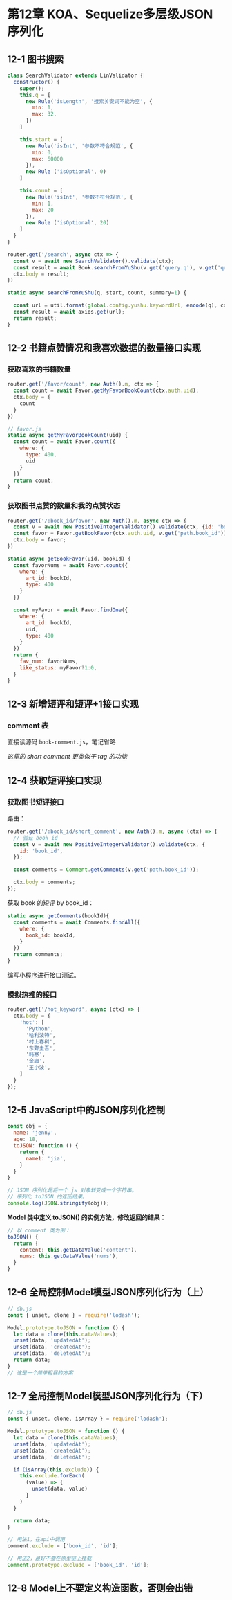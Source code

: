 # 第12章 KOA、Sequelize多层级JSON序列化

## 12-1 图书搜索

```js
class SearchValidator extends LinValidator {
  constructor() {
    super();
    this.q = [
      new Rule('isLength', '搜索关键词不能为空', {
        min: 1,
        max: 32,
      })
    ]

    this.start = [
      new Rule('isInt', '参数不符合规范', {
        min: 0,
        max: 60000
      }),
      new Rule ('isOptional', 0)
    ]

    this.count = [
      new Rule('isInt', '参数不符合规范', {
        min: 1,
        max: 20
      }),
      new Rule ('isOptional', 20)
    ]
  }
}
```

```js
router.get('/search', async ctx => {
  const v = await new SearchValidator().validate(ctx);
  const result = await Book.searchFromYuShu(v.get('query.q'), v.get('query.start'), v.get('query.count'));
  ctx.body = result;
})

```

```js
static async searchFromYuShu(q, start, count, summary=1) {

  const url = util.format(global.config.yushu.keywordUrl, encode(q), count, start, summary);
  const result = await axios.get(url);
  return result;
}
```

## 12-2 书籍点赞情况和我喜欢数据的数量接口实现

### 获取喜欢的书籍数量

```js
router.get('/favor/count', new Auth().m, ctx => {
  const count = await Favor.getMyFavorBookCount(ctx.auth.uid);
  ctx.body = {
    count
  }
})
```

```js
// favor.js
static async getMyFavorBookCount(uid) {
  const count = await Favor.count({
    where: {
      type: 400,
      uid
    }
  })
  return count;
}
```

### 获取图书点赞的数量和我的点赞状态

```js
router.get('/:book_id/favor', new Auth().m, async ctx => {
  const v = await new PositiveIntegerValidator().validate(ctx, {id: 'book_id'});
  const favor = Favor.getBookFavor(ctx.auth.uid, v.get('path.book_id'));
  ctx.body = favor;
})
```

```js
static async getBookFavor(uid, bookId) {
  const favorNums = await Favor.count({
    where: {
      art_id: bookId,
      type: 400
    }
  })

  const myFavor = await Favor.findOne({
    where: {
      art_id: bookId,
      uid,
      type: 400
    }
  })
  return {
    fav_num: favorNums,
    like_status: myFavor?1:0,
  }
}
```

## 12-3 新增短评和短评+1接口实现

### comment 表

直接读源码 `book-comment.js`，笔记省略

*这里的 short comment 更类似于 tag 的功能*

## 12-4 获取短评接口实现


### 获取图书短评接口

路由：
```js
router.get('/:book_id/short_comment', new Auth().m, async (ctx) => {
  // 验证 book_id
  const v = await new PositiveIntegerValidator().validate(ctx, {
    id: 'book_id',
  });

  const comments = Comment.getComments(v.get('path.book_id'));

  ctx.body = comments;
});
```

获取 book 的短评 by book_id：

```js
static async getComments(bookId){
  const comments = await Comments.findAll({
    where: {
      book_id: bookId,
    }
  })
  return comments;
}
```

编写小程序进行接口测试。

### 模拟热搜的接口

```js
router.get('/hot_keyword', async (ctx) => {
  ctx.body = {
    'hot': [
      'Python',
      '哈利波特',
      '村上春树',
      '东野圭吾',
      '韩寒',
      '金庸',
      '王小波',
    ]
  }
});
```

## 12-5 JavaScript中的JSON序列化控制

```js
const obj = {
  name: 'jenny',
  age: 18,
  toJSON: function () {
    return {
      name1: 'jia',
    }
  }
}

// JSON 序列化是将一个 js 对象转变成一个字符串。
// 序列化 toJSON 的返回结果。
console.log(JSON.stringify(obj));

```

**Model 类中定义 toJSON() 的实例方法，修改返回的结果：**


```js
// 以 comment 类为例：
toJSON() {
  return {
    content: this.getDataValue('content'),
    nums: this.getDataValue('nums'),
  }
}
```
## 12-6 全局控制Model模型JSON序列化行为（上）

```js
// db.js
const { unset, clone } = require('lodash');

Model.prototype.toJSON = function () {
  let data = clone(this.dataValues);
  unset(data, 'updatedAt');
  unset(data, 'createdAt');
  unset(data, 'deletedAt');
  return data;
}
// 这是一个简单粗暴的方案
```

## 12-7 全局控制Model模型JSON序列化行为（下）

```js
// db.js
const { unset, clone, isArray } = require('lodash');

Model.prototype.toJSON = function () {
  let data = clone(this.dataValues);
  unset(data, 'updatedAt');
  unset(data, 'createdAt');
  unset(data, 'deletedAt');

  if（isArray(this.exclude)) {
    this.exclude.forEach(
      (value) => {
        unset(data, value)
      }
    )
  }

  return data;
}
```

```js
// 用法1，在api中调用
comment.exclude = ['book_id', 'id'];

// 用法2，最好不要在原型链上挂载
Comment.prototype.exclude = ['book_id', 'id'];
```

## 12-8 Model上不要定义构造函数，否则会出错

